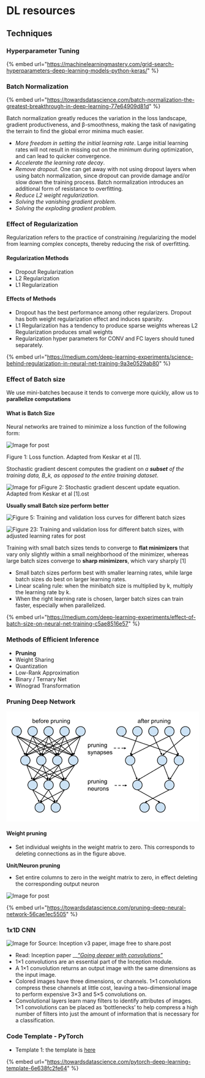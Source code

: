 # DL resources



## Techniques

### Hyperparameter Tuning

{% embed url="https://machinelearningmastery.com/grid-search-hyperparameters-deep-learning-models-python-keras/" %}

### Batch Normalization

{% embed url="https://towardsdatascience.com/batch-normalization-the-greatest-breakthrough-in-deep-learning-77e64909d81d" %}

Batch normalization greatly reduces the variation in the loss landscape, gradient productiveness, and β-smoothness, making the task of navigating the terrain to find the global error minima much easier.

* _More freedom in setting the initial learning rate_. Large initial learning rates will not result in missing out on the minimum during optimization, and can lead to quicker convergence.
* _Accelerate the learning rate decay_. 
* _Remove dropout_. One can get away with not using dropout layers when using batch normalization, since dropout can provide damage and/or slow down the training process. Batch normalization introduces an additional form of resistance to overfitting.
* _Reduce L2 weight regularization._ 
* _Solving the vanishing gradient problem_.
* _Solving the exploding gradient problem._ 

### Effect of Regularization

Regularization refers to the practice of constraining /regularizing the model from learning complex concepts, thereby reducing the risk of overfitting.

#### Regularization Methods

* Dropout Regularization
* L2 Regularization
* L1 Regularization

#### Effects of Methods

* Dropout has the best performance among other regularizers. Dropout has both weight regularization effect and induces sparsity.
* L1 Regularization has a tendency to produce sparse weights whereas L2 Regularization produces small weights
* Regularization hyper parameters for CONV and FC layers should tuned separately.

{% embed url="https://medium.com/deep-learning-experiments/science-behind-regularization-in-neural-net-training-9a3e0529ab80" %}



### Effect of Batch size

We use mini-batches because it tends to converge more quickly,  allow us to **parallelize computations** 

#### What is Batch Size

Neural networks are trained to minimize a loss function of the following form:

![Image for post](https://miro.medium.com/max/183/1*XA9OkVLg3q7AfL_zQxN_ZA.gif)

Figure 1: Loss function. Adapted from Keskar et al \[1\].

Stochastic gradient descent computes the gradient on _a **subset** of the training data, B\_k, as opposed to the entire training dataset_.

![Image for pFigure 2: Stochastic gradient descent update equation. Adapted from Keskar et al \[1\].ost](https://miro.medium.com/max/339/1*yOhYIBLlKh0OMS1PVBVydA.png)

**Usually small Batch size perform better**

![Figure 5: Training and validation loss curves for different batch sizes](https://miro.medium.com/max/640/1*z5UEgD9eBRWa03uQLj9haA.png)

![Figure 23: Training and validation loss for different batch sizes, with adjusted learning rates for post](https://miro.medium.com/max/524/1*_5vEKoUO-cxnwRReVPakQA.png)

Training with small batch sizes tends to converge to **flat minimizers** that vary only slightly within a small neighborhood of the minimizer, whereas large batch sizes converge to **sharp minimizers**, which vary sharply \[1\]

* Small batch sizes perform best with smaller learning rates, while large batch sizes do best on larger learning rates. 
* Linear scaling rule: when the minibatch size is multiplied by k, multiply the learning rate by k.
*  When the right learning rate is chosen, larger batch sizes can train faster, especially when parallelized.

{% embed url="https://medium.com/deep-learning-experiments/effect-of-batch-size-on-neural-net-training-c5ae8516e57" %}



### Methods of Efficient Inference

* **Pruning**
* Weight Sharing
* Quantization
* Low-Rank Approximation
* Binary / Ternary Net
* Winograd Transformation

### Pruning Deep Network

![\[Lecun et al. NIPS&#x2019;89\] \[Han et al. NIPS&#x2019;15\]](../images/image%20%2810%29.png)

#### Weight pruning

* Set individual weights in the weight matrix to zero. This corresponds to deleting connections as in the figure above.

**Unit/Neuron pruning**

* Set entire columns to zero in the weight matrix to zero, in effect deleting the corresponding output neuron



![Image for post](https://miro.medium.com/max/791/1*pQeZG3Dp91OZ8WWV-VJ9Mw.png)

{% embed url="https://towardsdatascience.com/pruning-deep-neural-network-56cae1ec5505" %}



### 1x1D CNN

![Image for Source: Inception v3 paper, image free to share.post](https://miro.medium.com/max/2521/1*whVu6bmbDi9HtPIjSYPoWg.png)

* Read: Inception paper   __[_“Going deeper with convolutions”_](https://arxiv.org/pdf/1409.4842.pdf)
* 1×1 convolutions are an essential part of the Inception module.
* A 1×1 convolution returns an output image with the same dimensions as the input image.
* Colored images have three dimensions, or channels. 1×1 convolutions compress these channels at little cost, leaving a two-dimensional image to perform expensive 3×3 and 5×5 convolutions on.
* Convolutional layers learn many filters to identify attributes of images. 1×1 convolutions can be placed as ‘bottlenecks’ to help compress a high number of filters into just the amount of information that is necessary for a classification.

### Code Template - PyTorch

* Template 1:  the template is [here](https://github.com/FrancescoSaverioZuppichini/PyTorch-Deep-Learning-Template/tree/master)

{% embed url="https://towardsdatascience.com/pytorch-deep-learning-template-6e638fc2fe64" %}



